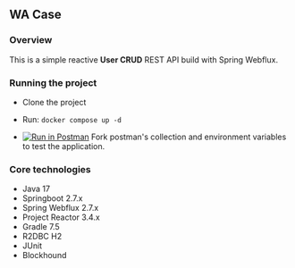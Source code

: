 ## WA Case
### Overview
This is a simple reactive **User CRUD** REST API build with Spring Webflux. 

### Running the project
- Clone the project


- Run: ``docker compose up -d``


- [![Run in Postman](https://run.pstmn.io/button.svg)](https://app.getpostman.com/run-collection/10478405-ad87b638-1b6c-4d11-a90a-163e6efe2b1b?action=collection%2Ffork&collection-url=entityId%3D10478405-ad87b638-1b6c-4d11-a90a-163e6efe2b1b%26entityType%3Dcollection%26workspaceId%3D0d191198-988c-4e80-a18d-61072ec9f4a6#?env%5Bwa%20case%5D=W3sia2V5IjoiIiwidmFsdWUiOiIiLCJlbmFibGVkIjp0cnVlLCJ0eXBlIjoiZGVmYXVsdCIsInNlc3Npb25WYWx1ZSI6IiIsInNlc3Npb25JbmRleCI6MH0seyJrZXkiOiJpZCIsInZhbHVlIjoiIiwiZW5hYmxlZCI6dHJ1ZSwidHlwZSI6ImFueSIsInNlc3Npb25WYWx1ZSI6IjMiLCJzZXNzaW9uSW5kZXgiOjF9XQ==)  Fork postman's collection and environment variables to test the application.

### Core technologies
- Java 17
- Springboot 2.7.x
- Spring Webflux 2.7.x
- Project Reactor 3.4.x
- Gradle 7.5
- R2DBC H2
- JUnit
- Blockhound